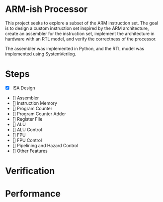 # ARM-ish Processor
This project seeks to explore a subset of the ARM instruction set. The goal is to design a custom instruction set inspired by the ARM architecture, create an assembler for the instruction set, implement the architecture in hardware with an RTL model, and verify the correctness of the processor.

The assembler was implemented in Python, and the RTL model was implemented using SystemVerilog.

# Steps
- [x] ISA Design
- [] Assembler
- [] Instruction Memory
- [] Program Counter
- [] Program Counter Adder
- [] Register FIle
- [] ALU
- [] ALU Control
- [] FPU
- [] FPU Control
- [] Pipelining and Hazard Control
- [] Other Features

# Verification

# Performance